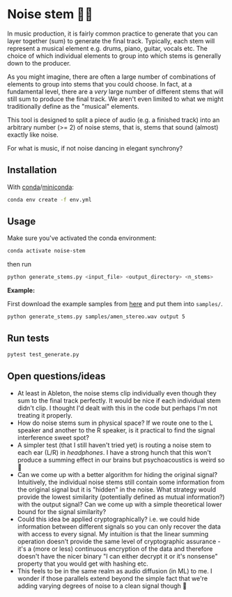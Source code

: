 # Noise stem 😶‍🌫️

In music production, it is fairly common practice to generate that you can layer together (sum) to generate the final track. Typically, each stem will represent a musical element e.g. drums, piano, guitar, vocals etc. The choice of which individual elements to group into which stems is generally down to the producer.

As you might imagine, there are often a large number of combinations of elements to group into stems that you could choose. In fact, at a fundamental level, there are a _very_ large number of different stems that will still sum to produce the final track. We aren't even limited to what we might traditionally define as the "musical" elements.

This tool is designed to split a piece of audio (e.g. a finished track) into an arbitrary number (>= 2) of noise stems, that is, stems that sound (almost) exactly like noise.

For what is music, if not noise dancing in elegant synchrony?

## Installation

With [conda](https://conda.io/projects/conda/en/latest/user-guide/install/index.html)/[miniconda](https://docs.conda.io/en/latest/miniconda.html):

```bash
conda env create -f env.yml
```

## Usage

Make sure you've activated the conda environment:

```bash
conda activate noise-stem
```

then run

```bash
python generate_stems.py <input_file> <output_directory> <n_stems>
```

**Example:**

First download the example samples from [here](https://drive.google.com/drive/folders/1gFuZkJT4phmA2gmj0hnOQNSGrXpyFDiP?usp=sharing) and put them into `samples/`.

```bash
python generate_stems.py samples/amen_stereo.wav output 5
```

## Run tests

```bash
pytest test_generate.py
```

## Open questions/ideas

- At least in Ableton, the noise stems clip individually even though they sum to the final track perfectly. It would be nice if each individual stem didn't clip. I thought I'd dealt with this in the code but perhaps I'm not treating it properly.
- How do noise stems sum in physical space? If we route one to the L speaker and another to the R speaker, is it practical to find the signal interference sweet spot?
- A simpler test (that I still haven't tried yet) is routing a noise stem to each ear (L/R) in _headphones_. I have a strong hunch that this won't produce a summing effect in our brains but psychoacoustics is weird so 🤷
- Can we come up with a better algorithm for hiding the original signal? Intuitively, the individual noise stems still contain some information from the original signal but it is "hidden" in the noise. What strategy would provide the lowest similarity (potentially defined as mutual information?) with the output signal? Can we come up with a simple theoretical lower bound for the signal similarity?
- Could this idea be applied cryptographically? i.e. we could hide information between different signals so you can only recover the data with access to every signal. My intuition is that the linear summing operation doesn't provide the same level of cryptographic assurance - it's a (more or less) continuous encryption of the data and therefore doesn't have the nicer binary "I can either decrypt it or it's nonsense" property that you would get with hashing etc.
- This feels to be in the same realm as audio diffusion (in ML) to me. I wonder if those parallels extend beyond the simple fact that we're adding varying degrees of noise to a clean signal though 🤔
